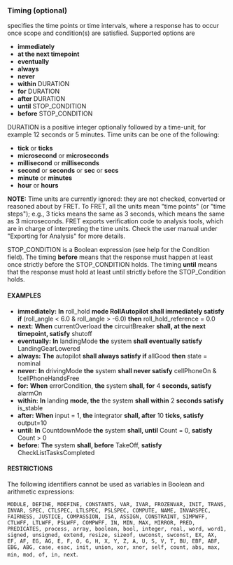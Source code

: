 ### Timing (optional)

specifies the time points or time intervals, where a response has to occur once scope and condition(s) are satisfied. Supported options are

* **immediately**
* **at the next timepoint**
* **eventually**
* **always**
* **never**
* **within** DURATION
* **for** DURATION
* **after** DURATION
* **until** STOP_CONDITION
* **before** STOP_CONDITION

DURATION is a positive integer optionally followed by a time-unit,
for example 12 seconds or 5 minutes. Time units can be one of the following:
* **tick** or **ticks**
* **microsecond** or **microseconds**
* **millisecond** or **milliseconds**
* **second** or **seconds** or **sec** or **secs**
* **minute** or **minutes**
* **hour** or **hours**

**NOTE:** Time units are currently ignored: they are not checked, converted
or reasoned about by FRET. To FRET, all the units mean "time points" (or
"time steps"); e.g., 3 ticks means the same as 3 seconds, which means the
same as 3 microseconds. FRET exports verification code to analysis tools,
which are in charge of interpreting the time units. Check the user manual
under "Exporting for Analysis" for more details.

STOP_CONDITION is a Boolean expression (see help for the Condition
field). The timing **before** means that the response must happen at least
once strictly before the STOP_CONDITION holds. The timing **until** means
that the response must hold at least until strictly before the
STOP_Condition holds.

#### EXAMPLES
* **immediately:** **In** roll_hold **mode RollAutopilot shall immediately satisfy if** (roll_angle
  < 6.0 & roll_angle > -6.0) **then** roll_hold_reference = 0.0
* **next:** **When** currentOverload **the** circuitBreaker **shall,
  at the next timepoint, satisfy** shutoff
* **eventually:** **In** landingMode **the** system **shall eventually satisfy**
  LandingGearLowered
* **always:** **The** autopilot **shall always satisfy if** allGood **then**
  state = nominal
* **never:** **In** drivingMode **the** system **shall never satisfy**
  cellPhoneOn & !cellPhoneHandsFree
* **for:** **When** errorCondition, **the** system **shall, for** 4 **seconds, satisfy** alarmOn
* **within:** **In** landing **mode, the** the system **shall within** 2 **seconds satisfy** is_stable
* **after:** **When** input = 1, **the** integrator **shall, after** 10
  **ticks, satisfy** output=10
* **until:** **In** CountdownMode **the** system **shall, until** Count = 0, **satisfy** Count > 0
* **before:** **The** system **shall, before** TakeOff, **satisfy** CheckListTasksCompleted

#### RESTRICTIONS

The following identifiers cannot be used as variables in Boolean
and arithmetic expressions:

`MODULE, DEFINE, MDEFINE, CONSTANTS, VAR, IVAR, FROZENVAR, INIT, TRANS,
INVAR, SPEC, CTLSPEC, LTLSPEC, PSLSPEC, COMPUTE, NAME, INVARSPEC, FAIRNESS,
JUSTICE, COMPASSION, ISA, ASSIGN, CONSTRAINT, SIMPWFF, CTLWFF, LTLWFF,
PSLWFF, COMPWFF, IN, MIN, MAX, MIRROR, PRED, PREDICATES, process, array,
boolean, bool, integer, real, word, word1, signed, unsigned, extend, resize,
sizeof, uwconst, swconst, EX, AX, EF, AF, EG, AG, E, F, O, G, H, X, Y, Z, A,
U, S, V, T, BU, EBF, ABF, EBG, ABG, case, esac, init, union, xor, xnor, self,
count, abs, max, min, mod, of, in, next`.  

